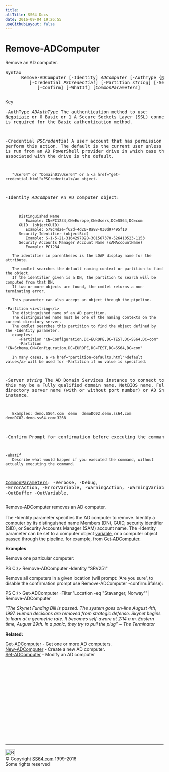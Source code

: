 ```yaml
---
title:
altTitle: SS64 Docs
date: 2016-09-04 19:26:55
useGithubLayout: false
---
```

<!-- #BeginLibraryItem "/Library/head_ps.lbi" --><!-- #EndLibraryItem --><h1>Remove-ADComputer</h1>
<p>Remove an  AD computer.</p>
<pre>Syntax
      Remove-ADComputer [-Identity] <i>ADComputer</i> [-AuthType {<u>Negotiate</u> | Basic}]
         [-Credential <i>PSCredential</i>] [-Partition <i>string</i>] [-Server <i>string</i>]
            [-Confirm] [-WhatIf] [<i>CommonParameters</i>]

Key       
   -AuthType <i>ADAuthType</i>
       The authentication method to use:
          <u>Negotiate</u> or 0
          Basic or 1
       A Secure Sockets Layer (SSL) connection is required for the Basic authentication method.

   -Credential <i>PSCredential</i>
       A user account that has permission to perform this action.
       The default is the current user unless the cmdlet is run from an AD PowerShell provider drive
       in which case the account associated with the drive is the default.

       "User64" or "Domain01\User64" or a <a href="get-credential.html">PSCredential</a> object.

   -Identity <i>ADComputer</i>
       An AD computer object:

          Distinguished Name
             Example: CN=PC1234,CN=Europe,CN=Users,DC=SS64,DC=com
          GUID  (objectGUID)
             Example: 579c4d2e-f62d-4d20-8a88-030d97495f10
          Security Identifier (objectSid)
             Example: S-1-5-21-3164297828-301567370-526410523-1153
          Security Accounts Manager Account Name (sAMAccountName)
             Example: PC1234

       The identifier in parentheses is the LDAP display name for the attribute.

       The cmdlet searches the default naming context or partition to find the object.
       If the identifier given is a DN, the partition to search will be computed from that DN.
       If two or more objects are found, the cmdlet returns a non-terminating error.

       This parameter can also accept an object through the pipeline.

    -Partition <i>string</i>
       The distinguished name of an AD partition.
       The distinguished name must be one of the naming contexts on the current directory server.
       The cmdlet searches this partition to find the object defined by the -Identity parameter.
       examples:
          -Partition "CN=Configuration,DC=EUROPE,DC=TEST,DC=SS64,DC=com"
          -Partition "CN=Schema,CN=Configuration,DC=EUROPE,DC=TEST,DC=SS64,DC=com"

       In many cases, a <a href="partition-defaults.html">default value</a> will be used for -Partition if no value is specified.
        
   -Server <i>string</i>
       The AD Domain Services instance to connect to, this may be a Fully qualified domain name,
       NetBIOS name, Fully qualified directory server name (with or without port number)  or AD Snapshot instance.
 
       Examples: demo.SS64.com  demo  demoDC02.demo.ss64.com  demoDC02.demo.ss64.com:3268
       
   -Confirm
       Prompt for confirmation before executing the command.
        
    -WhatIf
       Describe what would happen if you executed the command, without actually executing the command.

   <a href="common.html">CommonParameters</a>:
       -Verbose, -Debug, -ErrorAction, -ErrorVariable, -WarningAction, -WarningVariable,
       -OutBuffer -OutVariable.</pre>
<p>Remove-ADComputer  removes an AD computer.<br>
<br>
The <span class="code">-Identity</span> parameter specifies the AD computer to remove. Identify a computer by its distinguished name Members (DN), GUID, security identifier (SID), or Security Accounts Manager (SAM) account name. The -Identity parameter can be set to a computer object <a href="syntax-variables.html">variable</a>, or a 
computer object passed through the <a href="syntax-pipeline.html">pipeline</a>. for example, from <a href="get-adcomputer.html">Get-ADComputer.</a></p>
<p><b>Examples</b></p>
<p>Remove one particular computer:</p>
<p class="code">PS C:\&gt; Remove-ADComputer -Identity "SRV251"</p>
<p>Remove all computers in a given location (will prompt: 'Are you sure', to disable the confirmation prompt use <span class="code">Remove-ADComputer -confirm:$false</span>):</p>
<p class="code">PS C:\&gt; Get-ADComputer -Filter 'Location -eq "Stavanger, Norway"' | Remove-ADComputer</p>
<p class="quote"><i>“The Skynet Funding Bill is passed. The system goes on-line August 4th, 1997. Human decisions are removed from strategic defense. Skynet begins to learn at a geometric rate. It becomes self-aware at 2:14 a.m. Eastern time, August 29th. In a panic, they try to pull the plug” ~ The Terminator</i></p>
<p><b>Related:</b></p>
<p>  <a href="get-adcomputer.html">Get-ADComputer</a> - Get one or more AD computers. <a href="new-adcomputer.html"><br>
New-ADComputer</a> - Create a new AD computer.<br>
<a href="set-adcomputer.html">Set-ADComputer</a> - Modify an AD computer</p><!-- #BeginLibraryItem "/Library/foot_ps.lbi" --><p><script async="" src="//pagead2.googlesyndication.com/pagead/js/adsbygoogle.js"></script>
<!-- PowerShell300 -->
<ins class="adsbygoogle" style="display:inline-block;width:300px;height:250px" data-ad-client="ca-pub-6140977852749469" data-ad-slot="6253539900"></ins>
<script>
(adsbygoogle = window.adsbygoogle || []).push({});
</script></p>
<hr>
<div id="bl" class="footer"><a href="#"><img src="../images/top.png" width="30" height="22" alt="Back to the Top"></a></div>
<div id="br" class="footer, tagline">© Copyright <a href="http://ss64.com/">SS64.com</a> 1999-2016<br>
Some rights reserved</div><!-- #EndLibraryItem -->

